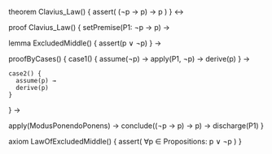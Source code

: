 theorem Clavius_Law() {
  assert(
    (¬p → p) → p
  )
} ↔

proof Clavius_Law() {
  setPremise(P1: ¬p → p) →
  
  lemma ExcludedMiddle() {
    assert(p ∨ ¬p)
  } →
  
  proofByCases() {
    case1() {
      assume(¬p) →
      apply(P1, ¬p) →
      derive(p)
    } →
    
    case2() {
      assume(p) →
      derive(p)
    }
  } →
  
  apply(ModusPonendoPonens) →
  conclude((¬p → p) → p) →
  discharge(P1)
}

axiom LawOfExcludedMiddle() {
  assert(
    ∀p ∈ Propositions: p ∨ ¬p
  )
}